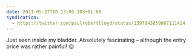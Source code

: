 ```yaml
---
date: 2021-05-27T10:13:05.203+01:00
syndication:
  - https://twitter.com/paulrobertlloyd/status/1397843859867111424
---
```


Just seen inside my bladder. Absolutely fascinating – although the entry price was rather painful! 😖
